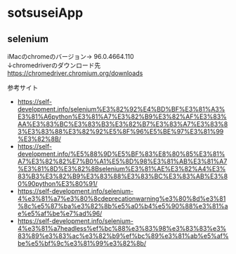 # sotsuseiApp


## selenium
iMacのchromeのバージョン→ 96.0.4664.110  
↓chromedriverのダウンロード先  
https://chromedriver.chromium.org/downloads

参考サイト
- https://self-development.info/selenium%E3%82%92%E4%BD%BF%E3%81%A3%E3%81%A6python%E3%81%A7%E3%82%B9%E3%82%AF%E3%83%AA%E3%83%BC%E3%83%B3%E3%82%B7%E3%83%A7%E3%83%83%E3%83%88%E3%82%92%E5%8F%96%E5%BE%97%E3%81%99%E3%82%8B/
- https://self-development.info/%E5%88%9D%E5%BF%83%E8%80%85%E3%81%A7%E3%82%82%E7%B0%A1%E5%8D%98%E3%81%AB%E3%81%A7%E3%81%8D%E3%82%8Bselenium%E3%81%AE%E3%82%A4%E3%83%B3%E3%82%B9%E3%83%88%E3%83%BC%E3%83%AB%E3%80%90python%E3%80%91/
- https://self-development.info/selenium-4%e3%81%a7%e3%80%8cdeprecationwarning%e3%80%8d%e3%81%8c%e5%87%ba%e3%82%8b%e5%a0%b4%e5%90%88%e3%81%ae%e5%af%be%e7%ad%96/
- https://self-development.info/selenium-4%e3%81%a7headless%ef%bc%88%e3%83%98%e3%83%83%e3%83%89%e3%83%ac%e3%82%b9%ef%bc%89%e3%81%ab%e5%af%be%e5%bf%9c%e3%81%99%e3%82%8b/